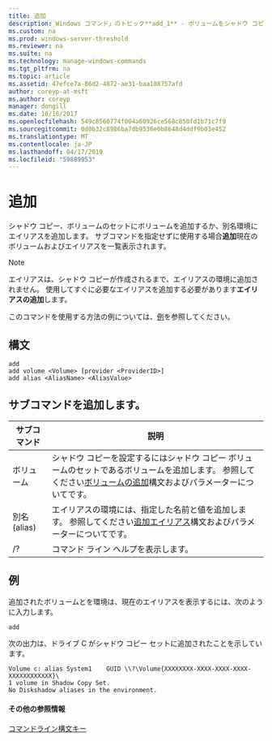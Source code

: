 ```yaml
---
title: 追加
description: Windows コマンド」のトピック**add_1** - ボリュームをシャドウ コピー、ボリュームのセットに追加します。 またはエイリアスの環境にエイリアスを追加します。
ms.custom: na
ms.prod: windows-server-threshold
ms.reviewer: na
ms.suite: na
ms.technology: manage-windows-commands
ms.tgt_pltfrm: na
ms.topic: article
ms.assetid: 47efce7a-86d2-4872-ae31-baa108757afd
author: coreyp-at-msft
ms.author: coreyp
manager: dongill
ms.date: 10/16/2017
ms.openlocfilehash: 549c8560774f004a60926ce568c850fd1b71c7f9
ms.sourcegitcommit: 0d0b32c8986ba7db9536e0b8648d4ddf9b03e452
ms.translationtype: MT
ms.contentlocale: ja-JP
ms.lasthandoff: 04/17/2019
ms.locfileid: "59889953"
---
```

# <a name="add"></a>追加


シャドウ コピー、ボリュームのセットにボリュームを追加するか、別名環境にエイリアスを追加します。 サブコマンドを指定せずに使用する場合**追加**現在のボリュームおよびエイリアスを一覧表示されます。

> [!NOTE]
> エイリアスは、シャドウ コピーが作成されるまで、エイリアスの環境に追加されません。 使用してすぐに必要なエイリアスを追加する必要があります**エイリアスの追加**します。

このコマンドを使用する方法の例については、[例](#BKMK_examples)を参照してください。

## <a name="syntax"></a>構文

```
add 
add volume <Volume> [provider <ProviderID>] 
add alias <AliasName> <AliasValue>
```

## <a name="add-subcommands"></a>サブコマンドを追加します。

|サブコマンド|説明|
|----------|-----------|
|ボリューム|シャドウ コピーを設定するにはシャドウ コピー ボリュームのセットであるボリュームを追加します。 参照してください[ボリュームの追加](add-volume.md)構文およびパラメーターについてです。|
|別名 (alias)|エイリアスの環境には、指定した名前と値を追加します。 参照してください[追加エイリアス](add-alias.md)構文およびパラメーターについてです。|
|/?|コマンド ライン ヘルプを表示します。|

## <a name="BKMK_examples"></a>例

追加されたボリュームとを環境は、現在のエイリアスを表示するには、次のように入力します。
```
add
```
次の出力は、ドライブ C がシャドウ コピー セットに追加されたことを示しています。
```
Volume c: alias System1    GUID \\?\Volume{XXXXXXXX-XXXX-XXXX-XXXX-XXXXXXXXXXXX}\
1 volume in Shadow Copy Set.
No Diskshadow aliases in the environment.
```

#### <a name="additional-references"></a>その他の参照情報

[コマンドライン構文キー](command-line-syntax-key.md)